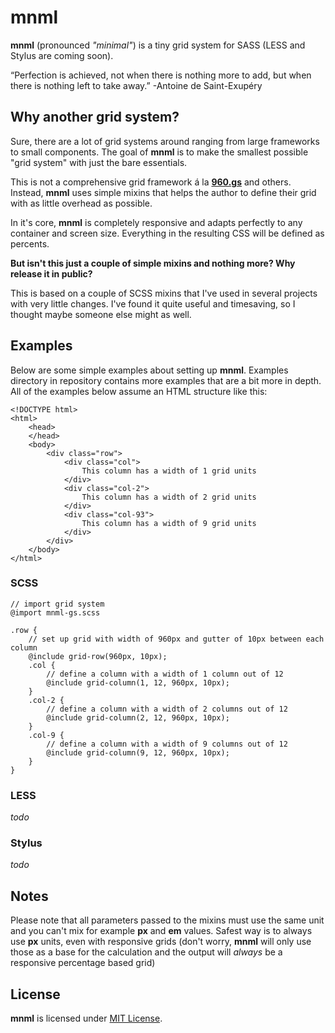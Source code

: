 # mnml

**mnml** (pronounced *"minimal"*) is a tiny grid system for SASS (LESS and Stylus are coming soon).

> 
“Perfection is achieved, not when there is nothing more to add, but when there is nothing left to take away.” 
-Antoine de Saint-Exupéry

## Why another grid system?

Sure, there are a lot of grid systems around ranging from large frameworks to small components. The goal of **mnml** is to make the smallest possible "grid system" with just the bare essentials.

This is not a comprehensive grid framework á la [**960.gs**](http://960.gs/ "**960.gs**") and others. Instead, **mnml** uses simple mixins that helps the author to define their grid with as little overhead as possible.

In it's core, **mnml** is completely responsive and adapts perfectly to any container and screen size. Everything in the resulting CSS will be defined as percents.

**But isn't this just a couple of simple mixins and nothing more? Why release it in public?** 

This is based on a couple of SCSS mixins that I've used in several projects with very little changes. I've found it quite useful and timesaving, so I thought maybe someone else might as well.

## Examples

Below are some simple examples about setting up **mnml**. Examples directory in repository contains more examples that are a bit more in depth. All of the examples below assume an HTML structure like this:

	<!DOCTYPE html>
	<html>
		<head>
		</head>
		<body>
			<div class="row">
				<div class="col">
					This column has a width of 1 grid units
				</div>
				<div class="col-2">
					This column has a width of 2 grid units
				</div>
				<div class="col-93">
					This column has a width of 9 grid units
				</div>
			</div>
		</body>
	</html>


### SCSS

	// import grid system
    @import mnml-gs.scss

    .row {
		// set up grid with width of 960px and gutter of 10px between each column
		@include grid-row(960px, 10px);
		.col {
			// define a column with a width of 1 column out of 12 
			@include grid-column(1, 12, 960px, 10px);
		}
		.col-2 {
			// define a column with a width of 2 columns out of 12 
			@include grid-column(2, 12, 960px, 10px);
		}
		.col-9 {
			// define a column with a width of 9 columns out of 12 
			@include grid-column(9, 12, 960px, 10px);
		}
	}

### LESS

*todo*

### Stylus

*todo*

## Notes

Please note that all parameters passed to the mixins must use the same unit and you can't mix for example **px** and **em** values. Safest way is to always use **px** units, even with responsive grids (don't worry, **mnml** will only use those as a base for the calculation and the output will *always* be a responsive percentage based grid)

## License

**mnml** is licensed under [MIT License](LICENSE).